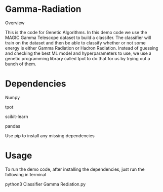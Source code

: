 # Gamma-Radiation
Overview

This is the code for Genetic Algorithms. In this demo code we use the MAGIC Gamma Telescope dataset to build a classifer. The classifier will train on the dataset and then be able to classify whether or not some energy is either Gamma Radiation or Hadron Radiation. Instead of guessing and checking the best ML model and hyperparameters to use, we use a genetic programming library called tpot to do that for us by trying out a bunch of them.

# Dependencies
Numpy

tpot

scikit-learn

pandas

Use pip to install any missing dependencies

# Usage

To run the demo code, after installing the dependencies, just run the following in terminal

python3 Classifier Gamma Rediation.py

